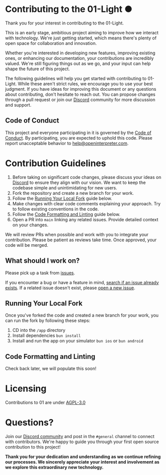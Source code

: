 # Contributing to the 01-Light ●

Thank you for your interest in contributing to the 01-Light. 

This is an early stage, ambitious project aiming to improve how we interact with technology. We're just getting started, which means there's plenty of open space for collaboration and innovation.

Whether you're interested in developing new features, improving existing ones, or enhancing our documentation, your contributions are incredibly valued. We're still figuring things out as we go, and your input can help shape the future of this project.

The following guidelines will help you get started with contributing to 01-Light. While these aren't strict rules, we encourage you to use your best judgment. If you have ideas for improving this document or any questions about contributing, don't hesitate to reach out. You can propose changes through a pull request or join our [Discord](https://discord.gg/Hvz9Axh84z) community for more discussion and support.

## Code of Conduct
This project and everyone participating in it is governed by the [Code of Conduct](CODE_OF_CONDUCT.md). By participating, you are expected to uphold this code. Please report unacceptable behavior to help@openinterpreter.com.

# Contribution Guidelines

1. Before taking on significant code changes, please discuss your ideas on [Discord](https://discord.gg/Hvz9Axh84z) to ensure they align with our vision. We want to keep the codebase simple and unintimidating for new users.
2. Fork the repository and create a new branch for your work.
3. Follow the [Running Your Local Fork](https://github.com/OpenInterpreter/01-light/blob/main/CONTRIBUTING.md#running-your-local-fork) guide below.
4. Make changes with clear code comments explaining your approach. Try to follow existing conventions in the code.
5. Follow the [Code Formatting and Linting](https://github.com/OpenInterpreter/01-light/blob/main/CONTRIBUTING.md#code-formatting-and-linting) guide below.
6. Open a PR into `main` linking any related issues. Provide detailed context on your changes.

We will review PRs when possible and work with you to integrate your contribution. Please be patient as reviews take time. Once approved, your code will be merged.

## What should I work on?

Please pick up a task from [issues](https://github.com/OpenInterpreter/01-light/issues).

If you encounter a bug or have a feature in mind, [search if an issue already exists](https://docs.github.com/en/github/searching-for-information-on-github/searching-on-github/searching-issues-and-pull-requests#search-by-the-title-body-or-comments). If a related issue doesn't exist, please [open a new issue](https://github.com/OpenInterpreter/01-light/issues/new/choose).


## Running Your Local Fork

Once you've forked the code and created a new branch for your work, you can run the fork by following these steps:

1. CD into the `/app` directory
2. Install dependencies `bun install`
3. Install and run the app on your simulator `bun ios` or `bun android`

## Code Formatting and Linting

Check back later, we will populate this soon!

# Licensing

Contributions to 01 are under [AGPL-3.0](LICENSE)

# Questions?

Join our [Discord community](https://discord.gg/Hvz9Axh84z) and post in the `#general` channel to connect with contributors. We're happy to guide you through your first open source contribution to this project!

**Thank you for your dedication and understanding as we continue refining our processes. We sincerely appreciate your interest and involvement as we explore this extraordinary new technology.**